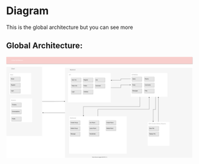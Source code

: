 # Diagram

This is the global architecture but you can see more 

## Global Architecture:
![global](/diagram/diagram.svg)
